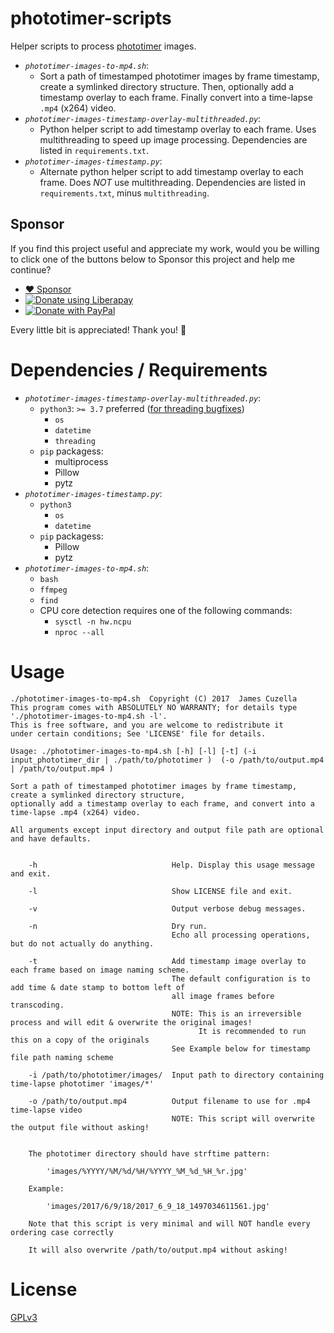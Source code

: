 # phototimer-scripts

Helper scripts to process [phototimer][1] images.

- *`phototimer-images-to-mp4.sh`*:
  - Sort a path of timestamped phototimer images by frame timestamp, create a symlinked directory structure. Then, optionally add a timestamp overlay to each frame. Finally convert into a time-lapse `.mp4` (x264) video.
- *`phototimer-images-timestamp-overlay-multithreaded.py`*:
  - Python helper script to add timestamp overlay to each frame.  Uses multithreading to speed up image processing.  Dependencies are listed in `requirements.txt`.
- *`phototimer-images-timestamp.py`*:
  - Alternate python helper script to add timestamp overlay to each frame.  Does *_NOT_* use multithreading.  Dependencies are listed in `requirements.txt`, minus `multithreading`.

## Sponsor

If you find this project useful and appreciate my work,
would you be willing to click one of the buttons below to Sponsor this project and help me continue?

- <noscript><a href="https://github.com/sponsors/trinitronx">:heart: Sponsor</a></noscript>
- <noscript><a href="https://liberapay.com/trinitronx/donate"><img alt="Donate using Liberapay" src="https://liberapay.com/assets/widgets/donate.svg"></a></noscript>
- <noscript><a href="https://paypal.me/JamesCuzella"><img src="https://www.paypalobjects.com/en_US/i/btn/btn_donateCC_LG.gif" border="0" alt="Donate with PayPal" /></a></noscript>

Every little bit is appreciated! Thank you! 🙏


# Dependencies / Requirements

- *`phototimer-images-timestamp-overlay-multithreaded.py`*:
  - `python3`: `>= 3.7` preferred ([for threading bugfixes][2])
    - `os`
    - `datetime`
    - `threading`
  - `pip` packagess:
    - multiprocess
    - Pillow
    - pytz
- *`phototimer-images-timestamp.py`*:
  - `python3`
    - `os`
    - `datetime`
  - `pip` packagess:
    - Pillow
    - pytz
- *`phototimer-images-to-mp4.sh`*:
  - `bash`
  - `ffmpeg`
  - `find`
  - CPU core detection requires one of the following commands:
    - `sysctl -n hw.ncpu`
    - `nproc --all`

# Usage


    ./phototimer-images-to-mp4.sh  Copyright (C) 2017  James Cuzella
    This program comes with ABSOLUTELY NO WARRANTY; for details type './phototimer-images-to-mp4.sh -l'.
    This is free software, and you are welcome to redistribute it
    under certain conditions; See 'LICENSE' file for details.
    
    Usage: ./phototimer-images-to-mp4.sh [-h] [-l] [-t] (-i input_phototimer_dir | ./path/to/phototimer )  (-o /path/to/output.mp4 | /path/to/output.mp4 )
    
    Sort a path of timestamped phototimer images by frame timestamp, create a symlinked directory structure, 
    optionally add a timestamp overlay to each frame, and convert into a time-lapse .mp4 (x264) video.
    
    All arguments except input directory and output file path are optional and have defaults.
    
    
        -h                              Help. Display this usage message and exit.
    
        -l                              Show LICENSE file and exit.
    
        -v                              Output verbose debug messages.
    
        -n                              Dry run.
                                        Echo all processing operations, but do not actually do anything.
    
        -t                              Add timestamp image overlay to each frame based on image naming scheme.
                                        The default configuration is to add time & date stamp to bottom left of 
                                        all image frames before transcoding.
                                        NOTE: This is an irreversible process and will edit & overwrite the original images!
                                              It is recommended to run this on a copy of the originals
                                        See Example below for timestamp file path naming scheme
    
        -i /path/to/phototimer/images/  Input path to directory containing time-lapse phototimer 'images/*'
    
        -o /path/to/output.mp4          Output filename to use for .mp4 time-lapse video
                                        NOTE: This script will overwrite the output file without asking!
    
    
        The phototimer directory should have strftime pattern: 
    
            'images/%YYYY/%M/%d/%H/%YYYY_%M_%d_%H_%r.jpg'
    
        Example:
    
            'images/2017/6/9/18/2017_6_9_18_1497034611561.jpg'
    
        Note that this script is very minimal and will NOT handle every ordering case correctly
    
        It will also overwrite /path/to/output.mp4 without asking!


# License

[GPLv3][gplv3]

[1]: https://github.com/alexellis/phototimer
[2]: https://codewithoutrules.com/2017/08/16/concurrency-python/
[gplv3]: https://choosealicense.com/licenses/gpl-3.0/

